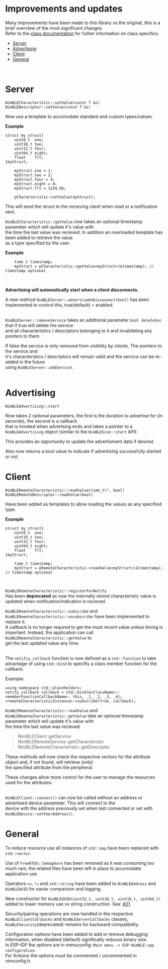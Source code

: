# Improvements and updates

Many improvements have been made to this library vs the original, this is a brief overview of the most significant changes.  
Refer to the [class documentation](https://h2zero.github.io/esp-nimble-cpp/annotated.html) for futher information on class specifics.  

* [Server](#server)
* [Advertising](#advertising)
* [Client](#client)
* [General](#general)  
<br/>

<a name="server"></a>
# Server  

`NimBLECharacteristic::setValue(const T &s)`  
`NimBLEDescriptor::setValue(const T &s)`  

Now use a template to accomodate standard and custom types/values.  

**Example**
```
struct my_struct{
    uint8_t  one;
    uint16_t two;
    uint32_t four;
    uint64_t eight;
    float    flt;
}myStruct;
        
    myStruct.one = 1;
    myStruct.two = 2;
    myStruct.four = 4;
    myStruct.eight = 8;
    myStruct.flt = 1234.56;

    pCharacteristic->setValue(myStruct);
 ```
This will send the struct to the recieving client when read or a notification sent.  

`NimBLECharacteristic::getValue` now takes an optional timestamp parameter which will update it's value with  
the time the last value was recieved. In addition an overloaded template has been added to retrieve the value  
as a type specified by the user.  

**Example**
```
    time_t timestamp;
    myStruct = pCharacteristic->getValue<myStruct>(&timestamp); // timestamp optional
```
<br/>

**Advertising will automatically start when a client disconnects.**  

A new method `NimBLEServer::advertiseOnDisconnect(bool)` has been implemented to control this, true(default) = enabled.  
<br/>

`NimBLEServer::removeService` takes an additional parameter `bool deleteSvc` that if true will delete the service  
and all characteristics / descriptors belonging to it and invalidating any pointers to them.  

If false the service is only removed from visibility by clients. The pointers to the service and  
it's characteristics / descriptors will remain valid and the service can be re-added in the future  
using `NimBLEServer::addService`.  
<br/>

<a name="advertising"></a>
# Advertising
`NimBLEAdvertising::start`

Now takes 2 optional parameters, the first is the duration to advertise for (in seconds), the second is a callback  
that is invoked when advertsing ends and takes a pointer to a `NimBLEAdvertising` object (similar to the `NimBLEScan::start` API).  

This provides an opportunity to update the advertisment data if desired.  

Also now returns a bool value to indicate if advertising successfully started or not.
<br/>  

<a name="client"></a>
# Client  

`NimBLERemoteCharacteristic::readValue(time_t\*, bool)`   
`NimBLERemoteDescriptor::readValue(bool)`  

Have been added as templates to allow reading the values as any specified type.   

**Example**
```
struct my_struct{
    uint8_t  one;
    uint16_t two;
    uint32_t four;
    uint64_t eight;
    float    flt;
}myStruct;

    time_t timestamp;
    myStruct = pRemoteCharacteristic->readValue<myStruct>(&timestamp); // timestamp optional
```  
<br/>

`NimBLERemoteCharacteristic::registerForNotify`  
Has been **deprecated** as now the internally stored characteristic value is updated when notification/indication is recieved.  

`NimBLERemoteCharacteristic::subscribe` and `NimBLERemoteCharacteristic::unsubscribe` have been implemented to replace it.  
A callback is no longer requred to get the most recent value unless timing is important. Instead, the application can call `NimBLERemoteCharacteristic::getValue` to  
get the last updated value any time.  
<br/>  

The `notifiy_callback` function is now defined as a `std::function` to take advantage of using `std::bind` to specifiy a class member function for the callback.  

Example:  
```
using namespace std::placeholders;
notify_callback callback = std::bind(&<ClassName>::<memberFunctionCallbackName>, this, _1, _2, _3, _4);
<remoteCharacteristicInstance>->subscribe(true, callback);
```

`NimBLERemoteCharacteristic::readValue` and `NimBLERemoteCharacteristic::getValue` take an optional timestamp parameter which will update it's value with  
the time the last value was recieved.  

> NimBLEClient::getService  
> NimBLERemoteService::getCharacteristic  
> NimBLERemoteCharacteristic::getDescriptor  

These methods will now check the respective vectors for the attribute object and, if not found, will retrieve (only)  
the specified attribute from the peripheral.  

These changes allow more control for the user to manage the resources used for the attributes.    
<br/>

`NimBLEClient::connect()` can now be called without an address or advertised device parameter. This will connect to the  
device with the address previously set when last connected or set with `NimBLEDevice::setPeerAddress()`. 

<a name="general"></a>
# General  
To reduce resource use all instances of `std::map` have been replaced with `std::vector`.  

Use of `FreeRTOS::Semaphore` has been removed as it was consuming too much ram, the related files have been left in place to accomodate application use.  

Operators `==`, `!=` and `std::string` have been added to `NimBLEAddress` and `NimBLEUUID` for easier comparison and logging.  

New constructor for `NimBLEUUID(uint32_t, uint16_t, uint16_t, uint64_t)` added to lower memory use vs string construction. See: [#21](https://github.com/h2zero/NimBLE-Arduino/pull/21).   

Security/pairing operations are now handled in the respective `NimBLEClientCallbacks` and `NimBLEServerCallbacks` classes, `NimBLESecurity`(deprecated) remains for backward compatibility.  

Configuration options have been added to add or remove debugging information, when disabled (default) significatly reduces binary size.  
In ESP-IDF the options are in menuconfig: `Main menu -> ESP-NimBLE-cpp configuration`.  
For Arduino the options must be commented / uncommented in nimconfig.h.   
<br/>  

